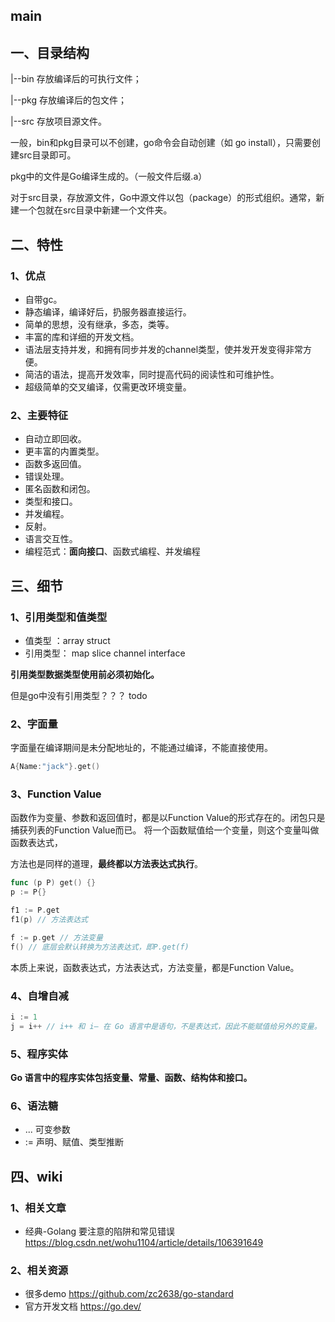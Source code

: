 ## main
## 一、目录结构
|--bin 存放编译后的可执行文件；

|--pkg 存放编译后的包文件；

|--src 存放项目源文件。

一般，bin和pkg目录可以不创建，go命令会自动创建（如 go install），只需要创建src目录即可。

pkg中的文件是Go编译生成的。（一般文件后缀.a）

对于src目录，存放源文件，Go中源文件以包（package）的形式组织。通常，新建一个包就在src目录中新建一个文件夹。

## 二、特性
### 1、优点
* 自带gc。
* 静态编译，编译好后，扔服务器直接运行。
* 简单的思想，没有继承，多态，类等。
* 丰富的库和详细的开发文档。
* 语法层支持并发，和拥有同步并发的channel类型，使并发开发变得非常方便。
* 简洁的语法，提高开发效率，同时提高代码的阅读性和可维护性。
* 超级简单的交叉编译，仅需更改环境变量。

### 2、主要特征
* 自动立即回收。
* 更丰富的内置类型。
* 函数多返回值。
* 错误处理。
* 匿名函数和闭包。
* 类型和接口。
* 并发编程。
* 反射。
* 语言交互性。
* 编程范式：**面向接口**、函数式编程、并发编程

## 三、细节
### 1、引用类型和值类型 
* 值类型 ：array  struct
* 引用类型： map slice channel interface

**引用类型数据类型使用前必须初始化。**

但是go中没有引用类型？？？ todo

### 2、字面量

字面量在编译期间是未分配地址的，不能通过编译，不能直接使用。
```go
A{Name:"jack"}.get()
```

### 3、Function Value
函数作为变量、参数和返回值时，都是以Function Value的形式存在的。闭包只是捕获列表的Function Value而已。
将一个函数赋值给一个变量，则这个变量叫做函数表达式，

方法也是同样的道理，**最终都以方法表达式执行**。
```go
func (p P) get() {}
p := P{}

f1 := P.get
f1(p) // 方法表达式

f := p.get // 方法变量
f() // 底层会默认转换为方法表达式，即P.get(f)
```
本质上来说，函数表达式，方法表达式，方法变量，都是Function Value。

### 4、自增自减
```go
i := 1
j = i++ // i++ 和 i– 在 Go 语言中是语句，不是表达式，因此不能赋值给另外的变量。
```

### 5、程序实体

**Go 语言中的程序实体包括变量、常量、函数、结构体和接口。**

### 6、语法糖

- ... 可变参数
- := 声明、赋值、类型推断



## 四、wiki

### 1、相关文章
* 经典-Golang 要注意的陷阱和常见错误 https://blog.csdn.net/wohu1104/article/details/106391649

### 2、相关资源

* 很多demo https://github.com/zc2638/go-standard
* 官方开发文档 https://go.dev/
